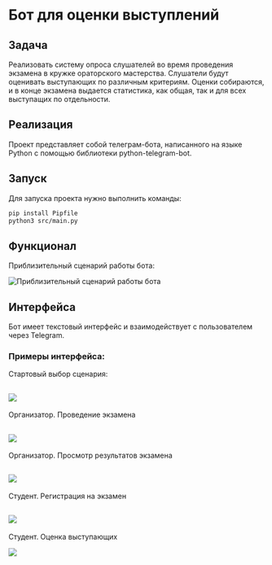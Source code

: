 # Бот для оценки выступлений

## Задача

Реализовать систему опроса слушателей во время проведения экзамена в кружке ораторского мастерства.
Слушатели будут оценивать выступающих по различным критериям.
Оценки собираются, и в конце экзамена выдается статистика, как общая, так и для всех выступащих по отдельности.

## Реализация

Проект представляет собой телеграм-бота, написанного на языке Python с помощью библиотеки python-telegram-bot.

## Запуск

Для запуска проекта нужно выполнить команды:

``` bash
pip install Pipfile
python3 src/main.py
```

## Функционал

Приблизительный сценарий работы бота:

![Приблизительный сценарий работы бота](https://raw.githubusercontent.com/doledenok/poll-bot/main/docs/source/_static/scenario.jpg)

## Интерфейса

Бот имеет текстовый интерфейс и взаимодействует с пользователем через Telegram.

### Примеры интерфейса:

Стартовый выбор сценария:

![](https://raw.githubusercontent.com/doledenok/poll-bot/main/docs/source/_static/start.jpg)
-----

Организатор. Проведение экзамена

![](https://raw.githubusercontent.com/doledenok/poll-bot/main/docs/source/_static/exam_managing.jpg)
----

Организатор. Просмотр результатов экзамена

![](https://raw.githubusercontent.com/doledenok/poll-bot/main/docs/source/_static/review_exam_results.jpg)
----

Студент. Регистрация на экзамен

![](https://raw.githubusercontent.com/doledenok/poll-bot/main/docs/source/_static/user_exam_joining.jpg)
----

Студент. Оценка выступающих

![](https://raw.githubusercontent.com/doledenok/poll-bot/main/docs/source/_static/user_rating.jpg)

